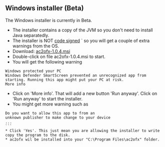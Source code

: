 ## Windows installer (Beta)

The Windows installer is currently in Beta.

* The installer contains a copy of the JVM so you don't need to install Java separatedly.
* The installer is NOT [code signed](https://en.wikipedia.org/wiki/Code_signing) ` so you will get a couple of extra warnings from the OS.
* Download: [ac2ofx-1.0.4.msi](https://bitbucket.org/hleofxquotesteam/dist-applecardstmt/downloads/ac2ofx-1.0.4.msi)
* Double-click on file ac2ofx-1.0.4.msi to start.
* You will get the following warning
````
Windows protected your PC
Windows Defender SmartScreen prevented an unrecognized app from starting. Running this app might put your PC at risk.
More info 
````
* Click on 'More info'. That will add a new button 'Run anyway'. Click on 'Run anyway' to start the installer.
* You might get more warning such as
````
Do you want to allow this app to from an
unknown publisher to make change to your device
...
```
* Click 'Yes'. This just mean you are allowing the installer to write copy the program to the disk.
* ac2ofx wil be installed into your "C:\Program Files\ac2ofx" folder.
